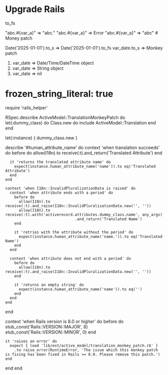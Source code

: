 # Upgrade Rails

to_fs


"abc.#{var_a}" => "abc."
"abc.#{var_a}" => Error
"abc.#{var_a}" => "abc" # Money patch 

Date('2025-01-01').to_s => Date('2025-01-01').to_fs
var_date.to_s => Monkey patch
1. var_date => Date/Time/DateTime object
2. var_date => String object
3. var_date => nil


# frozen_string_literal: true

require 'rails_helper'

RSpec.describe ActiveModel::TranslationMonkeyPatch do
  let(:dummy_class) do
    Class.new do
      include ActiveModel::Translation
    end
  end

  let(:instance) { dummy_class.new }

  describe '#human_attribute_name' do
    context 'when translation succeeds' do
      before do
        allow(I18n).to receive(:t).and_return('Translated Attribute')
      end

      it 'returns the translated attribute name' do
        expect(instance.human_attribute_name('name')).to eq('Translated Attribute')
      end
    end

    context 'when I18n::InvalidPluralizationData is raised' do
      context 'when attribute ends with a period' do
        before do
          allow(I18n).to receive(:t).and_raise(I18n::InvalidPluralizationData.new('', ''))
          allow(I18n).to receive(:t).with('activerecord.attributes.dummy_class.name', any_args)
                                   .and_return('Translated Name')
        end

        it 'retries with the attribute without the period' do
          expect(instance.human_attribute_name('name.')).to eq('Translated Name')
        end
      end

      context 'when attribute does not end with a period' do
        before do
          allow(I18n).to receive(:t).and_raise(I18n::InvalidPluralizationData.new('', ''))
        end

        it 'returns an empty string' do
          expect(instance.human_attribute_name('name')).to eq('')
        end
      end
    end
  end

  context 'when Rails version is 8.0 or higher' do
    before do
      stub_const('Rails::VERSION::MAJOR', 8)
      stub_const('Rails::VERSION::MINOR', 0)
    end

    it 'raises an error' do
      expect { load 'lib/ext/active_model/translation_monkey_patch.rb' }
        .to raise_error(RuntimeError, 'The issue which this monkey patch is fixing has been fixed in Rails >= 8.0. Please remove this patch.')
    end
  end
end